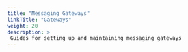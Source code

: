 ```yaml
---
title: "Messaging Gateways"
linkTitle: "Gateways"
weight: 20
description: >
 Guides for setting up and maintaining messaging gateways
---
```

